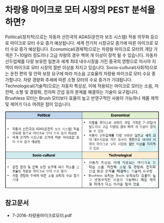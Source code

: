 # 차랑용 마이크로 모터 시장의 PEST 분석을 하면?
Political(정치적)으로는 자동차 선진국의 ADAS(운전자 보조 시스템) 적용 의무화 등으로 마이크로 모터 수요 증가 예상됩니다. 세계 전기차 시장규모 증가에 따른 마이크로 모터 수요 증가 예상됩니다.
Economical(경제적)으로는 차량용 마이크로 모터의 개당 가격은 7~10달러 정도이나 고급 차량의 경우 백여 개 이상이 장착 될 수 있습니다. 자동차 선두업체를 다량 보유한 일본과 세계 최대 내수시장을 가진 중국의 영향으로 아시아 지역이 마이크로 모터 시장의 절반 이상을 차지고 있습니다. 
Socio-cultural(사회적)으로는 운전 편의 및 안락 보장 요구에 따라 저소음 고효율의 차량용 마이크로 모터 수요 증가합니다. 차량 경량화 추세에 따른 소형 모터의 수요 증가가 기대됩니다.
Technological(기술적)으로는 자동차 특성상, 이에 적용되는 마이크로 모터는 소음, 저전력, 소형 및 경량화, 전자파 간섭 등의 문제를 해결하는 기술이 요구됩니다. Brushless 모터는 Brush 모터보다 효율이 높고 반영구적인 사용이 가능하나 제품 제작 및 제어가 다소 어려운 점이 있습니다.


![ ](./images/차량용_마이크로_모터_Q13_4_1.PNG)

## 참고문서
- 7-2016-차량용마이크로모터.pdf